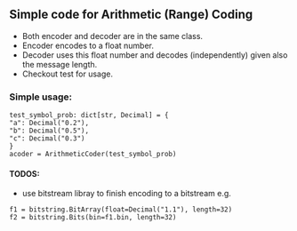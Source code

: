 ## Simple code for Arithmetic (Range) Coding
- Both encoder and decoder are in the same class.
- Encoder encodes to a float number.
- Decoder uses this float number and decodes (independently) given also the message length.
- Checkout test for usage.

### Simple usage:
```
test_symbol_prob: dict[str, Decimal] = {
"a": Decimal("0.2"),
"b": Decimal("0.5"),
"c": Decimal("0.3")
}
acoder = ArithmeticCoder(test_symbol_prob)

```

#### TODOS:
- use bitstream libray to finish encoding to a bitstream
e.g.
```
f1 = bitstring.BitArray(float=Decimal("1.1"), length=32)
f2 = bitstring.Bits(bin=f1.bin, length=32)
```
